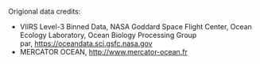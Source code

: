 Origional data credits:
- VIIRS Level-3 Binned Data, NASA Goddard Space Flight Center, Ocean Ecology Laboratory, Ocean Biology Processing Group    
par, https://oceandata.sci.gsfc.nasa.gov
- MERCATOR OCEAN, http://www.mercator-ocean.fr  
